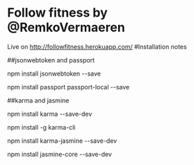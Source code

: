 # Follow fitness by @RemkoVermaeren
Live on http://followfitness.herokuapp.com/
#Installation notes

##jsonwebtoken and passport

npm install jsonwebtoken --save

npm install passport passport-local --save

##karma and jasmine

npm install karma --save-dev

npm install -g karma-cli

npm install karma-jasmine --save-dev

npm install jasmine-core --save-dev

